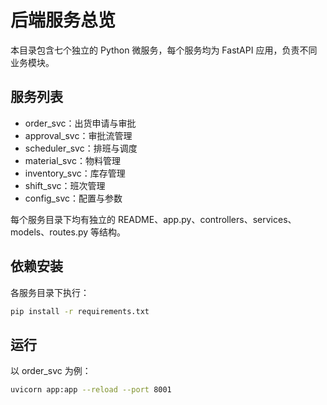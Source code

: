 # 后端服务总览

本目录包含七个独立的 Python 微服务，每个服务均为 FastAPI 应用，负责不同业务模块。

## 服务列表
- order_svc：出货申请与审批
- approval_svc：审批流管理
- scheduler_svc：排班与调度
- material_svc：物料管理
- inventory_svc：库存管理
- shift_svc：班次管理
- config_svc：配置与参数

每个服务目录下均有独立的 README、app.py、controllers、services、models、routes.py 等结构。

## 依赖安装
各服务目录下执行：
```bash
pip install -r requirements.txt
```

## 运行
以 order_svc 为例：
```bash
uvicorn app:app --reload --port 8001
```